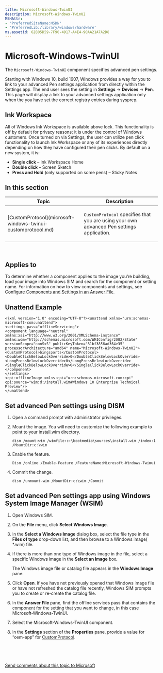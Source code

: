 ```yaml
---
title: Microsoft-Windows-TwinUI
description: Microsoft-Windows-TwinUI
MSHAttr:
- 'PreferredSiteName:MSDN'
- 'PreferredLib:/library/windows/hardware'
ms.assetid: 62B05D59-7F90-4917-A4E4-90AA21A7A2D8
---
```


# Microsoft-Windows-TwinUI


The `Microsoft-Windows-TwinUI` component specifies advanced pen settings.

Starting with Windows 10, build 1607, Windows provides a way for you to link to your advanced Pen settings application from directly within the Settings app. The end user sees the setting in **Settings** -&gt; **Devices** -&gt; **Pen**. This page will display a link to your advanced settings application only when the you have set the correct registry entries during sysprep.

## Ink Workspace


All of Windows Ink Workspace is available above lock. This functionality is off by default for privacy reasons; it is under the control of Windows customers. Once turned on via Settings, the user can utilize pen click functionality to launch Ink Workspace or any of its experiences directly depending on how they have configured their pen clicks. By default on a new system, it is:

-   **Single click** – Ink Workspace Home
-   **Double click** – Screen Sketch
-   **Press and Hold** (only supported on some pens) – Sticky Notes

## In this section


<table>
<colgroup>
<col width="50%" />
<col width="50%" />
</colgroup>
<thead>
<tr class="header">
<th>Topic</th>
<th>Description</th>
</tr>
</thead>
<tbody>
<tr class="odd">
<td><p>[CustomProtocol](microsoft-windows-twinui-customprotocol.md)</p></td>
<td><p><code>CustomProtocol</code> specifies that you are using your own advanced Pen settings application.</p></td>
</tr>
</tbody>
</table>

 

## Applies to


To determine whether a component applies to the image you’re building, load your image into Windows SIM and search for the component or setting name. For information on how to view components and settings, see [Configure Components and Settings in an Answer File](https://msdn.microsoft.com/library/windows/hardware/dn915078).

## Unattend Example


```
<?xml version="1.0" encoding="UTF-8"?><unattend xmlns="urn:schemas-microsoft-com:unattend">
<settings pass="offlineServicing">
<component language="neutral" xmlns:xsi="http://www.w3.org/2001/XMLSchema-instance" xmlns:wcm="http://schemas.microsoft.com/WMIConfig/2002/State" versionScope="nonSxS" publicKeyToken="31bf3856ad364e35" processorArchitecture="amd64" name="Microsoft-Windows-TwinUI">
<CustomProtocol>bingsports</CustomProtocol>
<DoubleClickBelowLockOverride>0</DoubleClickBelowLockOverride>
<LongPressBelowLockOverride>0</LongPressBelowLockOverride>
<SingleClickBelowLockOverride>0</SingleClickBelowLockOverride>
</component>
</settings>
<cpi:offlineImage xmlns:cpi="urn:schemas-microsoft-com:cpi" cpi:source="wim:d:/install.wim#Windows 10 Enterprise Technical Preview"/>
</unattend>
```

## Set advanced Pen settings using DISM


1.  Open a command prompt with administrator privileges.
2.  Mount the image. You will need to customize the following example to point to your install.wim directory.

    `dism /mount-wim /wimfile:c:\bootmedia\sources\install.wim /index:1 /MountDir:c:\wim`

3.  Enable the feature.

    `Dism /online /Enable-Feature /FeatureName:Microsoft-Windows-Twinui`

4.  Commit the change.

    `dism /unmount-wim /MountDir:c:\wim /Commit`

## Set advanced Pen settings app using Windows System Image Manager (WSIM)


1.  Open Windows SIM.
2.  On the **File** menu, click **Select Windows Image**.
3.  In the **Select a Windows Image** dialog box, select the file type in the **Files of type** drop-down list, and then browse to a Windows image( \*.wim) file.
4.  If there is more than one type of Windows image in the file, select a specific Windows image in the **Select an Image** box.

    The Windows image file or catalog file appears in the **Windows Image** pane.

5.  Click **Open**. If you have not previously opened that Windows image file or have not refreshed the catalog file recently, Windows SIM prompts you to create or re-create the catalog file.
6.  In the **Answer File** pane, find the offline services pass that contains the component for the setting that you want to change, in this case Microsoft-Windows-TwinUI.
7.  Select the Microsoft-Windows-TwinUI component.
8.  In the **Settings** section of the **Properties** pane, provide a value for “oem-app” for [CustomProtocol](customprotocol.md).

 

 

[Send comments about this topic to Microsoft](mailto:wsddocfb@microsoft.com?subject=Documentation%20feedback%20%5Bp_unattend\p_unattend%5D:%20Microsoft-Windows-TwinUI%20%20RELEASE:%20%2810/3/2016%29&body=%0A%0APRIVACY%20STATEMENT%0A%0AWe%20use%20your%20feedback%20to%20improve%20the%20documentation.%20We%20don't%20use%20your%20email%20address%20for%20any%20other%20purpose,%20and%20we'll%20remove%20your%20email%20address%20from%20our%20system%20after%20the%20issue%20that%20you're%20reporting%20is%20fixed.%20While%20we're%20working%20to%20fix%20this%20issue,%20we%20might%20send%20you%20an%20email%20message%20to%20ask%20for%20more%20info.%20Later,%20we%20might%20also%20send%20you%20an%20email%20message%20to%20let%20you%20know%20that%20we've%20addressed%20your%20feedback.%0A%0AFor%20more%20info%20about%20Microsoft's%20privacy%20policy,%20see%20http://privacy.microsoft.com/default.aspx. "Send comments about this topic to Microsoft")




